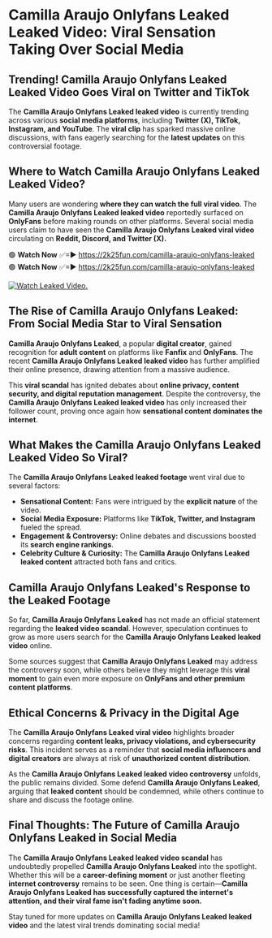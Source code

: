 # Camilla Araujo Onlyfans Leaked Leaked Video: Viral Sensation Taking Over Social Media

## **Trending! Camilla Araujo Onlyfans Leaked Leaked Video Goes Viral on Twitter and TikTok**
The **Camilla Araujo Onlyfans Leaked leaked video** is currently trending across various **social media platforms**, including **Twitter (X), TikTok, Instagram, and YouTube**. The **viral clip** has sparked massive online discussions, with fans eagerly searching for the **latest updates** on this controversial footage.

## **Where to Watch Camilla Araujo Onlyfans Leaked Leaked Video?**
Many users are wondering **where they can watch the full viral video**. The **Camilla Araujo Onlyfans Leaked leaked video** reportedly surfaced on **OnlyFans** before making rounds on other platforms. Several social media users claim to have seen the **Camilla Araujo Onlyfans Leaked viral video** circulating on **Reddit, Discord, and Twitter (X).**

🟢 **Watch Now** ✅=► https://2k25fun.com/camilla-araujo-onlyfans-leaked  
🟢 **Watch Now** ✅=► https://2k25fun.com/camilla-araujo-onlyfans-leaked  

[![Watch Leaked Video.](https://miro.medium.com/v2/resize:fit:828/format:webp/1*cilzJN44JGOrTw9NJCrNHA.gif "Watch Leaked Video")](https://2k25fun.com/camilla-araujo-onlyfans-leaked)

## **The Rise of Camilla Araujo Onlyfans Leaked: From Social Media Star to Viral Sensation**
**Camilla Araujo Onlyfans Leaked**, a popular **digital creator**, gained recognition for **adult content** on platforms like **Fanfix** and **OnlyFans**. The recent **Camilla Araujo Onlyfans Leaked leaked video** has further amplified their online presence, drawing attention from a massive audience.

This **viral scandal** has ignited debates about **online privacy, content security, and digital reputation management**. Despite the controversy, the **Camilla Araujo Onlyfans Leaked leaked video** has only increased their follower count, proving once again how **sensational content dominates the internet**.

## **What Makes the Camilla Araujo Onlyfans Leaked Leaked Video So Viral?**
The **Camilla Araujo Onlyfans Leaked leaked footage** went viral due to several factors:
- **Sensational Content:** Fans were intrigued by the **explicit nature** of the video.
- **Social Media Exposure:** Platforms like **TikTok, Twitter, and Instagram** fueled the spread.
- **Engagement & Controversy:** Online debates and discussions boosted its **search engine rankings**.
- **Celebrity Culture & Curiosity:** The **Camilla Araujo Onlyfans Leaked leaked content** attracted both fans and critics.

## **Camilla Araujo Onlyfans Leaked's Response to the Leaked Footage**
So far, **Camilla Araujo Onlyfans Leaked** has not made an official statement regarding the **leaked video scandal**. However, speculation continues to grow as more users search for the **Camilla Araujo Onlyfans Leaked leaked video** online.

Some sources suggest that **Camilla Araujo Onlyfans Leaked** may address the controversy soon, while others believe they might leverage this **viral moment** to gain even more exposure on **OnlyFans and other premium content platforms**.

## **Ethical Concerns & Privacy in the Digital Age**
The **Camilla Araujo Onlyfans Leaked viral video** highlights broader concerns regarding **content leaks, privacy violations, and cybersecurity risks**. This incident serves as a reminder that **social media influencers and digital creators** are always at risk of **unauthorized content distribution**.

As the **Camilla Araujo Onlyfans Leaked leaked video controversy** unfolds, the public remains divided. Some defend **Camilla Araujo Onlyfans Leaked**, arguing that **leaked content** should be condemned, while others continue to share and discuss the footage online.

## **Final Thoughts: The Future of Camilla Araujo Onlyfans Leaked in Social Media**
The **Camilla Araujo Onlyfans Leaked leaked video scandal** has undoubtedly propelled **Camilla Araujo Onlyfans Leaked** into the spotlight. Whether this will be a **career-defining moment** or just another fleeting **internet controversy** remains to be seen. One thing is certain—**Camilla Araujo Onlyfans Leaked has successfully captured the internet's attention, and their viral fame isn't fading anytime soon.**

Stay tuned for more updates on **Camilla Araujo Onlyfans Leaked leaked video** and the latest viral trends dominating social media!